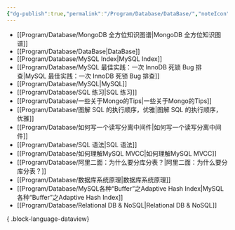 ```yaml
---
{"dg-publish":true,"permalink":"/Program/Database/DataBase/","noteIcon":""}
---
```


- [[Program/Database/MongoDB 全方位知识图谱\|MongoDB 全方位知识图谱]]
- [[Program/Database/DataBase\|DataBase]]
- [[Program/Database/MySQL Index\|MySQL Index]]
- [[Program/Database/MySQL 最佳实践：一次 InnoDB 死锁 Bug 排查\|MySQL 最佳实践：一次 InnoDB 死锁 Bug 排查]]
- [[Program/Database/MySQL\|MySQL]]
- [[Program/Database/SQL 练习\|SQL 练习]]
- [[Program/Database/一些关于Mongo的Tips\|一些关于Mongo的Tips]]
- [[Program/Database/图解 SQL 的执行顺序，优雅\|图解 SQL 的执行顺序，优雅]]
- [[Program/Database/如何写一个读写分离中间件\|如何写一个读写分离中间件]]
- [[Program/Database/SQL 语法\|SQL 语法]]
- [[Program/Database/如何理解MySQL MVCC\|如何理解MySQL MVCC]]
- [[Program/Database/阿里二面：为什么要分库分表？\|阿里二面：为什么要分库分表？]]
- [[Program/Database/数据库系统原理\|数据库系统原理]]
- [[Program/Database/MySQL各种“Buffer”之Adaptive Hash Index\|MySQL各种“Buffer”之Adaptive Hash Index]]
- [[Program/Database/Relational DB & NoSQL\|Relational DB & NoSQL]]

{ .block-language-dataview}
